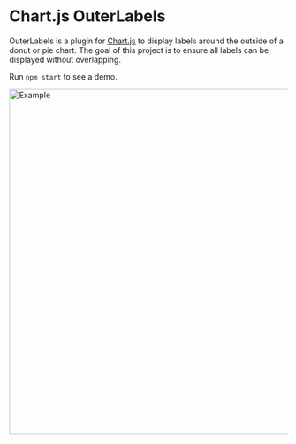 # Chart.js OuterLabels

OuterLabels is a plugin for [Chart.js](http://www.chartjs.org) to display labels around the outside of a donut or pie chart. The goal of this project is to ensure all labels can be displayed without overlapping.

Run `npm start` to see a demo.

<img width="625" alt="Example" src="https://user-images.githubusercontent.com/4536038/44617385-2caea980-a859-11e8-9e15-5cfc83f15aec.png">
